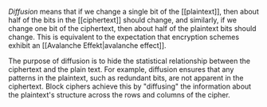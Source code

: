 
*Diffusion* means that if we change a single bit of the [[plaintext]], then about half of the bits in the [[ciphertext]] should change, and similarly, if we change one bit of the ciphertext, then about half of the plaintext bits should change. This is equivalent to the expectation that encryption schemes exhibit an [[Avalanche Effekt|avalanche effect]].

The purpose of diffusion is to hide the statistical relationship between the ciphertext and the plain text. For example, diffusion ensures that any patterns in the plaintext, such as redundant bits, are not apparent in the ciphertext. Block ciphers achieve this by "diffusing" the information about the plaintext's structure across the rows and columns of the cipher. 
